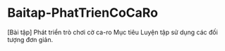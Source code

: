 # Baitap-PhatTrienCoCaRo
[Bài tập] Phát triển trò chơi cờ ca-ro Mục tiêu Luyện tập sử dụng các đối tượng đơn giản.
